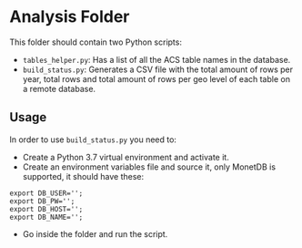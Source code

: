 # Analysis Folder

This folder should contain two Python scripts:

* `tables_helper.py`: Has a list of all the ACS table names in the database.
* `build_status.py`: Generates a CSV file with the total amount of rows per year, total rows and total amount of rows per geo level of each table on a remote database.

## Usage

In order to use `build_status.py` you need to:

* Create a Python 3.7 virtual environment and activate it.
* Create an environment variables file and source it, only MonetDB is supported, it should have these:

```
export DB_USER='';
export DB_PW='';
export DB_HOST='';
export DB_NAME='';
```

* Go inside the folder and run the script.
